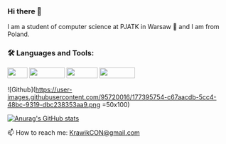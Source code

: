 ### Hi there 👋

I am a student of computer science at PJATK in Warsaw 🚀 and I am from Poland.

### 🛠️ Languages and Tools:

<img src=https://user-images.githubusercontent.com/95720016/177397469-a744b511-b057-4c5c-ae81-037dc26013bb.png width="45" height="24" />  <img src=https://user-images.githubusercontent.com/95720016/177398132-2740f79b-2ead-439a-8c98-211254dda175.png width="80" height="24" /> <img src=https://user-images.githubusercontent.com/95720016/177398291-ad8c07ec-1fb1-4f53-bce3-f7ab119d56d8.png width="70" height="24" /> <img src=https://user-images.githubusercontent.com/95720016/177397008-c84f7540-5f0a-4136-bf3d-9ecff06f6af0.png width="80" height="24" />





![Github](https://user-images.githubusercontent.com/95720016/177395754-c67aacdb-5cc4-48bc-9319-dbc238353aa9.png =50x100)


[![Anurag's GitHub stats](https://github-readme-stats.vercel.app/api?username=Krawik01)](https://github.com/Krawik01/github-readme-stats)


📫 How to reach me: KrawikCON@gmail.com
